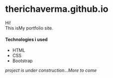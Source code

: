 # therichaverma.github.io
<p>Hi!<br>
This is<a href"https://therichaverma.github.io/" >My portfolio site.</a></p>
<h4>Technologies i used</h4>
<ul>
  <li>HTML</li>
  <li>CSS</li>
  <li>Bootstrap</li>
</ul>

<i>project is under construction...More to come</i>
